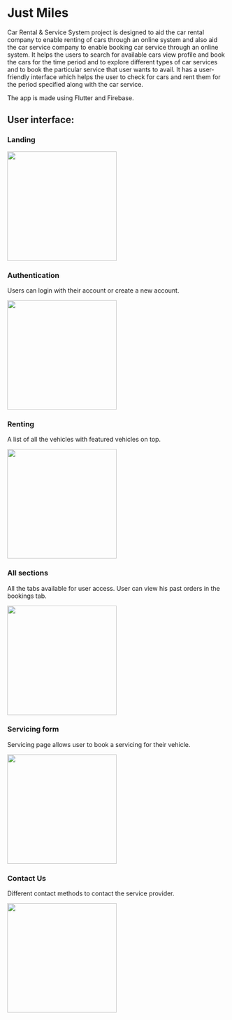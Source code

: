 # Just Miles

Car Rental & Service System project is designed to aid the car rental company to enable renting of cars through an online system and also aid the car service company to enable booking car service through an online system. It helps the users to search for available cars view profile and book the cars for the time period and to explore different types of car services and to book the particular service that user wants to avail. It has a user-friendly interface which helps the user to check for cars and rent them for the period specified along with the car service.

The app is made using Flutter and Firebase.

## User interface:

### Landing

<img src="screenshots/1.jpg" width=250>

### Authentication
Users can login with their account or create a new account.

<img src="screenshots/2.jpg" width=250>

### Renting
A list of all the vehicles with featured vehicles on top.

<img src="screenshots/3.jpg" width=250>

### All sections
All the tabs available for user access. User can view his past orders in the bookings tab.

<img src="screenshots/4.jpg" width=250>

### Servicing form
Servicing page allows user to book a servicing for their vehicle.

<img src="screenshots/5.jpg" width=250>

### Contact Us
Different contact methods to contact the service provider.

<img src="screenshots/6.jpg" width=250>
